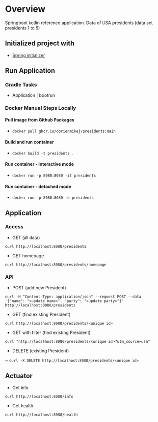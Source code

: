 # Overview

Springboot kotlin reference application. Data of USA presidents (data set presidents 1 to 5)

## Initialized project with

- [Spring initializer](https://start.spring.io)

## Run Application

### Gradle Tasks

- Application | bootrun

### Docker Manual Steps Locally

#### Pull image from Github Packages

- `docker pull ghcr.io/obrienmikej/presidents:main`

#### Build and run container

- `docker build -t presidents .`

#### Run container - Interactive mode

- `docker run -p 8080:8080 -it presidents`

####  Run container - detached mode

- `docker run -p 8080:8080 -d presidents`

## Application

### Access

- GET (all data)

`curl http://localhost:8080/presidents`

- GET homepage

`curl http://localhost:8080/presidents/homepage`

### API

- POST (add new President)

`curl -H "Content-Type: application/json" --request POST --data '{"name": "<update name>", "party": "<update party>"}' http://localhost:8080/presidents`

- GET (find existing President)

`curl http://localhost:8080/presidents/<unique id>`

- GET with filter (find existing President)

`curl "http://localhost:8080/presidents/<unique id>?utm_source=usa"`

- DELETE (existing President)

~ `curl -X DELETE http://localhost:8080/presidents/<unique id>`

## Actuator

- Get info

`curl http://localhost:8080/info`

- Get health

`curl http://localhost:8080/health`